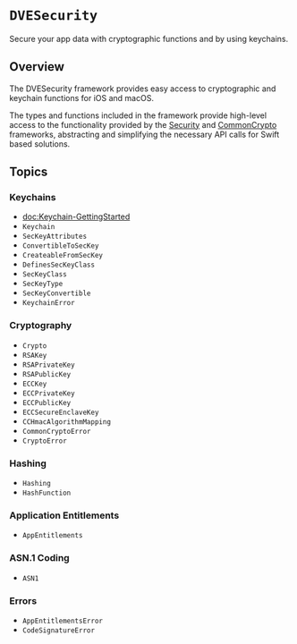 # ``DVESecurity``

Secure your app data with cryptographic functions and by using keychains.

## Overview

The DVESecurity framework provides easy access to cryptographic and keychain functions for iOS and macOS.

The types and functions included in the framework provide high-level access to the functionality provided by the [Security](https://developer.apple.com/documentation/security) and [CommonCrypto](https://opensource.apple.com/source/CommonCrypto/) frameworks, abstracting and simplifying the necessary API calls for Swift based solutions.

## Topics

### Keychains
- <doc:Keychain-GettingStarted>
- ``Keychain``
- ``SecKeyAttributes``
- ``ConvertibleToSecKey``
- ``CreateableFromSecKey``
- ``DefinesSecKeyClass``
- ``SecKeyClass``
- ``SecKeyType``
- ``SecKeyConvertible``
- ``KeychainError``

### Cryptography
- ``Crypto``
- ``RSAKey``
- ``RSAPrivateKey``
- ``RSAPublicKey``
- ``ECCKey``
- ``ECCPrivateKey``
- ``ECCPublicKey``
- ``ECCSecureEnclaveKey``
- ``CCHmacAlgorithmMapping``
- ``CommonCryptoError``
- ``CryptoError``

### Hashing
- ``Hashing``
- ``HashFunction``

### Application Entitlements
- ``AppEntitlements``

### ASN.1 Coding
- ``ASN1``

### Errors
- ``AppEntitlementsError``
- ``CodeSignatureError``

